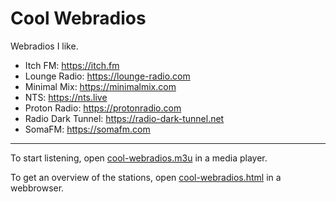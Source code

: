 # Cool Webradios

Webradios I like.

- Itch FM: <https://itch.fm>
- Lounge Radio: <https://lounge-radio.com>
- Minimal Mix: <https://minimalmix.com>
- NTS: <https://nts.live>
- Proton Radio: <https://protonradio.com>
- Radio Dark Tunnel: <https://radio-dark-tunnel.net>
- SomaFM: <https://somafm.com>

---

To start listening, open [cool-webradios.m3u](https://etrusci-org.github.io/cool-webradios/cool-webradios.m3u) in a media player.

To get an overview of the stations, open [cool-webradios.html](https://etrusci-org.github.io/cool-webradios/cool-webradios.html) in a webbrowser.
